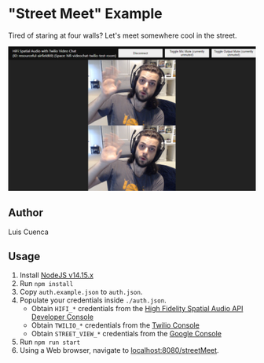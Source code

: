 # "Street Meet" Example
Tired of staring at four walls? Let's meet somewhere cool in the street.

!["Street Meet" Example Screenshot](./screenshot.png)

## Author
Luis Cuenca

## Usage
1. Install [NodeJS v14.15.x](https://nodejs.org/en/)
2. Run `npm install`
3. Copy `auth.example.json` to `auth.json`.
4. Populate your credentials inside `./auth.json`.
    - Obtain `HIFI_*` credentials from the [High Fidelity Spatial Audio API Developer Console](https://account.highfidelity.com/dev/account)
    - Obtain `TWILIO_*` credentials from the [Twilio Console](https://www.twilio.com/console)
    - Obtain `STREET_VIEW_*` credentials from the [Google Console](https://console.cloud.google.com/)
5. Run `npm run start`
6. Using a Web browser, navigate to [localhost:8080/streetMeet](http://localhost:8587/streetMeet).
